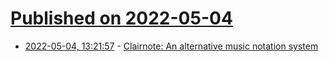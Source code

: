 # [Published on 2022-05-04](index.md)

* [2022-05-04, 13:21:57](https://news.ycombinator.com/item?id=31259997) - [Clairnote: An alternative music notation system](https://clairnote.org/)
